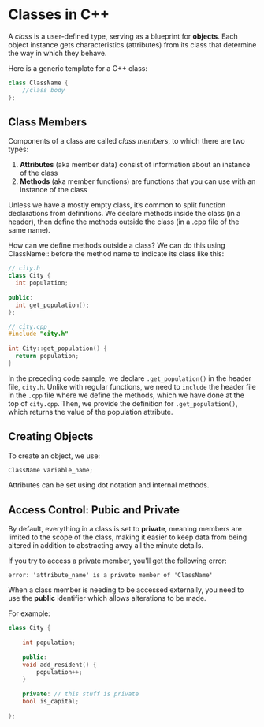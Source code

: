 # Classes in C++

A *class* is a user-defined type, serving as a blueprint for **objects**. Each object instance gets characteristics (attributes) from its class that determine the way in which they behave.

Here is a generic template for a C++ class:

```cpp
class ClassName {
    //class body
};
```

## Class Members

Components of a class are called *class members*, to which there are two types:

1. **Attributes** (aka member data) consist of information about an instance of the class
2. **Methods** (aka member functions) are functions that you can use with an instance of the class

Unless we have a mostly empty class, it’s common to split function declarations from definitions. We declare methods inside the class (in a header), then define the methods outside the class (in a .cpp file of the same name).

How can we define methods outside a class? We can do this using ClassName:: before the method name to indicate its class like this:

```cpp
// city.h
class City {
  int population;
 
public:
  int get_population();
};
```

```cpp
// city.cpp
#include "city.h"
 
int City::get_population() {
  return population;
}
```
In the preceding code sample, we declare `.get_population()` in the header file, `city.h`. Unlike with regular functions, we need to `include` the header file in the `.cpp` file where we define the methods, which we have done at the top of `city.cpp`. Then, we provide the definition for `.get_population()`, which returns the value of the population attribute.

## Creating Objects

To create an object, we use:

```cpp
ClassName variable_name;
```

Attributes can be set using dot notation and internal methods.

## Access Control: Pubic and Private

By default, everything in a class is set to **private**, meaning members are limited to the scope of the class, making it easier to keep data from being altered in addition to abstracting away all the minute details.

If you try to access a private member, you'll get the following error:

```
error: 'attribute_name' is a private member of 'ClassName'
```

When a class member is needing to be accessed externally, you need to use the **public** identifier which allows alterations to be made.

For example:

```cpp
class City {
 
    int population; 
 
    public:
    void add_resident() { 
        population++;
    }
 
    private: // this stuff is private
    bool is_capital;
 
};
```